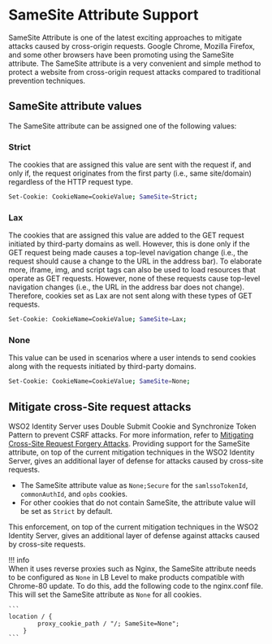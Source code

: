 # SameSite Attribute Support

SameSite Attribute is one of the latest exciting approaches to mitigate attacks caused by cross-origin requests. Google Chrome, Mozilla Firefox, and some other browsers have been promoting using the SameSite attribute. The SameSite attribute is a very convenient and simple method to protect a website from cross-origin request attacks compared to traditional prevention techniques.

## SameSite attribute values
The SameSite attribute can be assigned one of the following values:

### Strict

The cookies that are assigned this value are sent with the request if, and only if, the request originates from the first party (i.e., same site/domain) regardless of the HTTP request type.

``` bash
Set-Cookie: CookieName=CookieValue; SameSite=Strict;
```

### Lax

The cookies that are assigned this value are added to the GET request initiated by third-party domains as well. However, this is done only if the GET request being made causes a top-level navigation change (i.e., the request should cause a change to the URL in the address bar). To elaborate more, iframe, img, and script tags can also be used to load resources that operate as GET requests.
However, none of these requests cause top-level navigation changes (i.e., the URL in the address bar does not change). Therefore, cookies set as Lax are not sent along with these types of GET requests.

``` bash
Set-Cookie: CookieName=CookieValue; SameSite=Lax;
```

### None

This value can be used in scenarios where a user intends to send cookies along with the requests initiated by third-party domains.

``` bash
Set-Cookie: CookieName=CookieValue; SameSite=None;
```


## Mitigate cross-Site request attacks

WSO2 Identity Server uses Double Submit Cookie and Synchronize Token Pattern to prevent CSRF attacks. For more information, refer to [Mitigating Cross-Site Request Forgery Attacks]({{base_path}}/deploy/mitigate-attacks/mitigate-cross-site-request-forgery-attacks/).
Providing support for the SameSite attribute, on top of the current mitigation techniques in the WSO2 Identity Server, gives an additional layer of defense for attacks caused by cross-site requests.

- The SameSite attribute value as `None;Secure` for the `samlssoTokenId`, `commonAuthId`, and `opbs` cookies.
- For other cookies that do not contain SameSite, the attribute value will be set as `Strict` by default.

This enforcement, on top of the current mitigation techniques in the WSO2 Identity Server, gives an additional layer of defense against attacks caused by cross-site requests.

!!! info  
    When it uses reverse proxies such as Nginx, the SameSite attribute needs to be configured as `None` in LB Level to make products compatible with Chrome-80 update. To do this, add the following code to the nginx.conf file. This will set the SameSite attribute as `None` for all cookies.

    ```
    location / {
            proxy_cookie_path / "/; SameSite=None";
        }
    ```